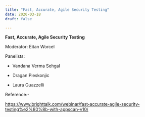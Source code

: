 ```yaml
---
title: "Fast, Accurate, Agile Security Testing​"
date: 2020-03-18
draft: false

---
```


**Fast, Accurate, Agile Security Testing**

Moderator: Eitan Worcel

Panelists:

* Vandana Verma Sehgal

* Dragan Pleskonjic 

* Laura Guazzelli


Reference:-

https://www.brighttalk.com/webinar/fast-accurate-agile-security-testing%e2%80%8b-with-appscan-v10/